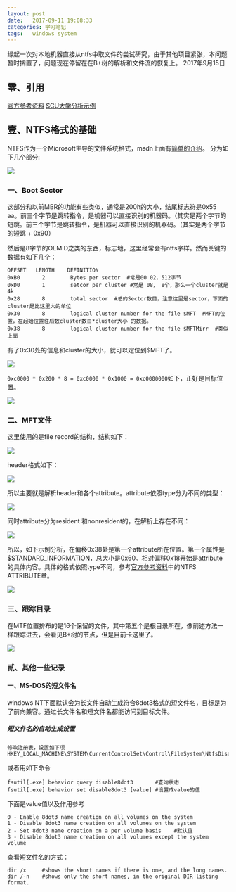 ```yaml
---
layout: post
date:   2017-09-11 19:08:33
categories: 学习笔记
tags:   windows system
---
```


缘起一次对本地机器直接从ntfs中取文件的尝试研究，由于其他项目紧张，本问题暂时搁置了，问题现在停留在在B+树的解析和文件流的恢复上。
2017年9月15日

## 零、引用
[官方参考资料](http://dubeyko.com/development/FileSystems/NTFS/ntfsdoc.pdf)
[SCU大学分析示例](http://www.cse.scu.edu/~tschwarz/coen252_07Fall/Lectures/NTFS.html)

## 壹、NTFS格式的基础

NTFS作为一个Microsoft主导的文件系统格式，msdn上面有[简单的介绍](https://technet.microsoft.com/en-us/library/cc781134(v=ws.10).aspx)。
分为如下几个部分:

<img src="{{ site.baseurl }}/images/2017-9/whole.gif">


### 一、Boot Sector
这部分和以前MBR的功能有些类似，通常是200h的大小，结尾标志符是0x55 aa。前三个字节是跳转指令，是机器可以直接识别的机器码。（其实是两个字节的短跳。前三个字节是跳转指令，是机器可以直接识别的机器码。（其实是两个字节的短跳 + 0x90）

然后是8字节的OEMID之类的东西，标志地，这里经常会有ntfs字样。然而关键的数据有如下几个：
```
OFFSET   LENGTH    DEFINITION
0xB0       2        Bytes per sector  #常是00 02，512字节
0xD0       1        setcor per cluster #常是 08， 8个，那么一个cluster就是4k
0x28       8        total sector  #总的Sector数目，注意这里是sector，下面的cluster是比这里大的单位
0x30       8        logical cluster number for the file $MFT  #MFT的位置，在起始位置往后数cluster数目*cluster大小 的数据。
0x38       8        logical cluster number for the file $MFTMirr  #类似上面
```

有了0x30处的信息和cluster的大小，就可以定位到$MFT了。

<img src="{{ site.baseurl }}/images/2017-9/mine1.png">

`0xc0000 * 0x200 * 8 = 0xc0000 * 0x1000 = 0xc0000000`如下，正好是目标位置。

<img src="{{ site.baseurl }}/images/2017-9/mine2.png">

### 二、MFT文件
这里使用的是file record的结构，结构如下：

<img src="{{ site.baseurl }}/images/2017-9/NTFSRecord.bmp">

header格式如下：

<img src="{{ site.baseurl }}/images/2017-9/filerecord.png">

所以主要就是解析header和各个attribute。attribute依照type分为不同的类型：

<img src="{{ site.baseurl }}/images/2017-9/attrtype.png">

同时attribute分为resident 和nonresident的，在解析上存在不同：

<img src="{{ site.baseurl }}/images/2017-9/layout.png">

所以，如下示例分析，在偏移0x38处是第一个attribute所在位置。第一个属性是$STANDARD_INFORMATION，总大小是0x60。相对偏移0x18开始是attribute的具体内容。具体的格式依照type不同，参考[官方参考资料](http://dubeyko.com/development/FileSystems/NTFS/ntfsdoc.pdf)中的NTFS ATTRIBUTE章。

<img src="{{ site.baseurl }}/images/2017-9/minge3.png">

### 三、跟踪目录
在MTF位置排布的是16个保留的文件，其中第五个是根目录所在，像前述方法一样跟踪进去，会看见B+树的节点，但是目前卡这里了。

<img src="{{ site.baseurl }}/images/2017-9/table.png">

### 贰、其他一些记录

#### 一、MS-DOS的短文件名
windows NT下面默认会为长文件自动生成符合8dot3格式的短文件名，目标是为了前向兼容。通过长文件名和短文件名都能访问到目标文件。

##### 短文件名的自动生成设置
```
修改注册表，设置如下项
HKEY_LOCAL_MACHINE\SYSTEM\CurrentControlSet\Control\FileSystem\NtfsDisable8dot3NameCreation
```
或者用如下命令
```
fsutil[.exe] behavior query disable8dot3       #查询状态
fsutil[.exe] behavior set disable8dot3 [value] #设置成value的值
```
下面是value值以及作用参考
```
0 - Enable 8dot3 name creation on all volumes on the system
1 - Disable 8dot3 name creation on all volumes on the system
2 - Set 8dot3 name creation on a per volume basis    #默认值
3 - Disable 8dot3 name creation on all volumes except the system volume
```
查看短文件名的方式：
```
dir /x     #shows the short names if there is one, and the long names.
dir /-n    #shows only the short names, in the original DIR listing format.
```
